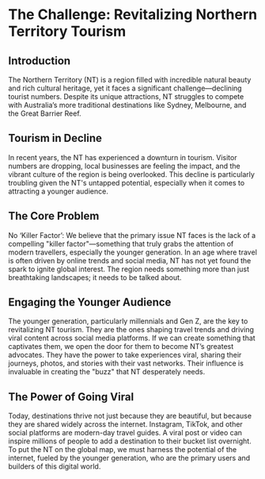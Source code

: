 # The Challenge: Revitalizing Northern Territory Tourism

## Introduction

The Northern Territory (NT) is a region filled with incredible natural beauty and rich cultural heritage, yet it faces a significant challenge—declining tourist numbers. Despite its unique attractions, NT struggles to compete with Australia’s more traditional destinations like Sydney, Melbourne, and the Great Barrier Reef.

## Tourism in Decline

In recent years, the NT has experienced a downturn in tourism. Visitor numbers are dropping, local businesses are feeling the impact, and the vibrant culture of the region is being overlooked. This decline is particularly troubling given the NT's untapped potential, especially when it comes to attracting a younger audience.

## The Core Problem

No ‘Killer Factor’: We believe that the primary issue NT faces is the lack of a compelling "killer factor"—something that truly grabs the attention of modern travellers, especially the younger generation. In an age where travel is often driven by online trends and social media, NT has not yet found the spark to ignite global interest. The region needs something more than just breathtaking landscapes; it needs to be talked about.

## Engaging the Younger Audience

The younger generation, particularly millennials and Gen Z, are the key to revitalizing NT tourism. They are the ones shaping travel trends and driving viral content across social media platforms. If we can create something that captivates them, we open the door for them to become NT’s greatest advocates. They have the power to take experiences viral, sharing their journeys, photos, and stories with their vast networks. Their influence is invaluable in creating the "buzz" that NT desperately needs.

## The Power of Going Viral

Today, destinations thrive not just because they are beautiful, but because they are shared widely across the internet. Instagram, TikTok, and other social platforms are modern-day travel guides. A viral post or video can inspire millions of people to add a destination to their bucket list overnight. To put the NT on the global map, we must harness the potential of the internet, fueled by the younger generation, who are the primary users and builders of this digital world.

